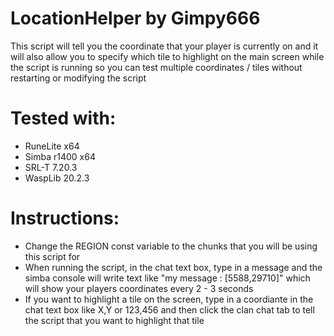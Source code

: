 # LocationHelper by Gimpy666

This script will tell you the coordinate that your player is currently on
and it will also allow you to specify which tile to highlight on the main
screen while the script is running so you can test multiple coordinates /
tiles without restarting or modifying the script

# Tested with:
- RuneLite x64
- Simba r1400 x64
- SRL-T 7.20.3
- WaspLib 20.2.3

# Instructions:
- Change the REGION const variable to the chunks that you will be using
  this script for
- When running the script, in the chat text box, type in a message and
  the simba console will write text like "my message : [5588,29710]"
  which will show your players coordinates every 2 - 3 seconds
- If you want to highlight a tile on the screen, type in a coordiante
  in the chat text box like X,Y or 123,456 and then click the clan chat
  tab to tell the script that you want to highlight that tile             
